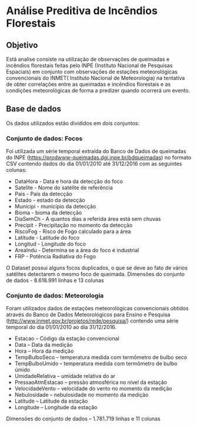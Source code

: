 # Análise Preditiva de Incêndios Florestais

## Objetivo

Está analise consiste na utilização de observações de queimadas e incêndios florestais feitas pelo INPE 
(Instituto Nacional de Pesquisas Espaciais) em conjunto com observações de estações meteorológicas convencionais do INMET( Instituto Nacional de Meteorologia) na tentativa de obter correlações entre as queimadas e incêndios florestais e as condições meteorológicas de forma a predizer quando ocorrerá um evento.

## Base de dados

Os dados utilizados estão divididos em dois conjuntos:

### __Conjunto de dados: Focos__

Foi utilizada um série temporal extraída do Banco de Dados de queimadas do INPE (<https://prodwww-queimadas.dgi.inpe.br/bdqueimadas>) no formato CSV contendo dados do dia 01/01/2010 até 31/12/2016 com as seguintes colunas:

- DataHora - Data e hora da detecção do foco
- Satelite - Nome do satélite de referência
- Pais - País da detecção
- Estado - estado da detecção
- Municipi - município da detecção
- Bioma - bioma da detecção
- DiaSemCh - A quantos dias a referida área está sem chuvas
- Precipit - Precipitação no momento da detecção
- RiscoFog - Risco de Fogo calculado para a área
- Latitude - Latitude do foco
- Longitud - Longitude do foco
- AreaIndu - Determina se a área do foco é industrial
- FRP - Potência Radiativa do Fogo

O Dataset possui alguns focos duplicados, o que se deve ao fato de vários satélites detectarem o mesmo foco de queimada.
Dimensões do conjunto de dados - 8.618.991 linhas e 13 colunas

### __Conjunto de dados: Meteorologia__

Foram utilizados dados de estações meteorológicas convencionais obtidos através do Banco de Dados Meteorológicos para Ensino e Pesquisa (<http://www.inmet.gov.br/projetos/rede/pesquisa/>) contendo uma série temporal do dia 01/01/2010 ao dia 31/12/2016.

- Estacao – Código da estação convencional
- Data – Data da medição
- Hora – Hora da medição
- TempBulboSeco – temperatura medida com termômetro de bulbo seco
- TempBulboUmido – temperatura medida com termômetro de bulbo úmido
- UmidadeRelativa – umidade relativa do ar
- PressaoAtmEstacao – pressão atmosférica no nível da estação
- VelocidadeVento – velocidade do vento no momento da medição
- Nebulosidade – nebulosidade no momento da medição
- Latitude – Latitude da estação
- Longitude – Longitude da estação

Dimensões do conjunto de dados – 1.781.719 linhas e 11 colunas
